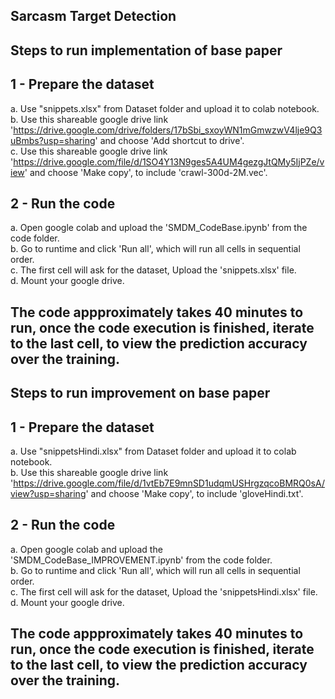 ## **Sarcasm Target Detection**

## **Steps to run implementation of base paper**

## 1 - Prepare the dataset
a. Use "snippets.xlsx" from Dataset folder and upload it to colab notebook.<br/>
b. Use this shareable google drive link 'https://drive.google.com/drive/folders/17bSbi_sxoyWN1mGmwzwV4lje9Q3uBmbs?usp=sharing' and choose 'Add shortcut to drive'.<br/>
c. Use this shareable google drive link 'https://drive.google.com/file/d/1SO4Y13N9ges5A4UM4gezgJtQMy5IjPZe/view' and choose 'Make copy', to include 'crawl-300d-2M.vec'.<br/>

## 2 - Run the code
a. Open google colab and upload the 'SMDM_CodeBase.ipynb' from the code folder.<br/>
b. Go to runtime and click 'Run all', which will run all cells in sequential order.<br/>
c. The first cell will ask for the dataset, Upload the 'snippets.xlsx' file.<br/>
d. Mount your google drive.<br/>

## The code appproximately takes 40 minutes to run, once the code execution is finished, iterate to the last cell, to view the prediction accuracy over the training. 

## **Steps to run improvement on base paper**

## 1 - Prepare the dataset
a. Use "snippetsHindi.xlsx" from Dataset folder and upload it to colab notebook.<br/>
b. Use this shareable google drive link 'https://drive.google.com/file/d/1vtEb7E9mnSD1udqmUSHrgzqcoBMRQ0sA/view?usp=sharing' and choose 'Make copy', to include 'gloveHindi.txt'.<br/>

## 2 - Run the code
a. Open google colab and upload the 'SMDM_CodeBase_IMPROVEMENT.ipynb' from the code folder.<br/>
b. Go to runtime and click 'Run all', which will run all cells in sequential order.<br/>
c. The first cell will ask for the dataset, Upload the 'snippetsHindi.xlsx' file.<br/>
d. Mount your google drive.<br/>

## The code appproximately takes 40 minutes to run, once the code execution is finished, iterate to the last cell, to view the prediction accuracy over the training.


